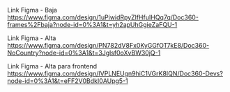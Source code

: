 Link Figma - Baja
https://www.figma.com/design/1uPiwidRpyZlfHfuIHQq7q/Doc360-frames%2Fbaja?node-id=0%3A1&t=yh2apUhGgieZaFQU-1

Link Figma - Alta
https://www.figma.com/design/PN782dV8Fx0KyGGfOT7kE8/Doc360-NoCountry?node-id=0%3A1&t=3Jglsf0oXvBW30jQ-1

Link Figma - Alta para frontend
https://www.figma.com/design/IVPLNEUgn9hiC1VGrK8IQN/Doc360-Devs?node-id=0%3A1&t=eFF2V0BdkI0AUpg5-1